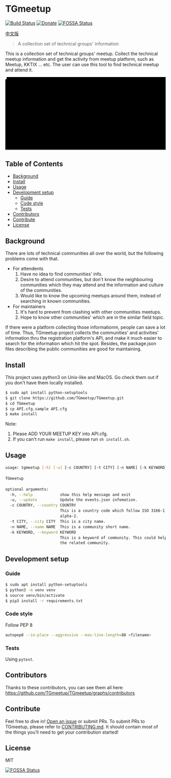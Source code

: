 # TGmeetup

[![Build Status](https://api.travis-ci.org/TGmeetup/TGmeetup.svg?branch=master)](https://travis-ci.org/TGmeetup/TGmeetup)
[![Donate](https://img.shields.io/badge/Donate-PayPal-green.svg)](https://www.paypal.me/tgmeetup/5)
[![FOSSA Status](https://app.fossa.io/api/projects/git%2Bgithub.com%2FTGmeetup%2FTGmeetup.svg?type=shield)](https://app.fossa.io/projects/git%2Bgithub.com%2FTGmeetup%2FTGmeetup?ref=badge_shield)

[中文版](documents/README_zh-tw.md)

> A collection set of technical groups' information

This is a collection set of technical groups' meetup. Collect the technical meetup information and get the activity from meetup platform, such as Meetup, KKTIX ... etc. The user can use this tool to find technical meetup and attend it.

![](imgs/output.gif)

## Table of Contents

- [Background](#background)
- [Install](#install)
- [Usage](#usage)
- [Development setup](#development-setup)
    - [Guide](#guide)
    - [Code style](#code-style)
    - [Tests](#tests)
- [Contributors](#contributors)
- [Contribute](#contribute)
- [License](#license)


## Background
There are lots of technical communities all over the world, but the following problems come with that.
- For attendents
    1. Have no idea to find communities' info.
    2. Desire to attend communities, but don't know the neighbouring communities which they may attend and the information and culture of the communities.
    3. Would like to know the upcoming meetups around them, instead of searching in known communities.
- For maintainers
    1. It's hard to prevent from clashing with other communities meetups.
    2. Hope to know other communities' which are in the similar field topic.

If there were a platform collecting those informationm, people can save a lot of time.
Thus, TGmeetup project collects the communities' and activities' information thru the registration platform's API, and make it much easier to search for the information which hit the spot. Besides, the package.json files describing the public communities are good for maintaining.

## Install
This project uses python3 on Unix-like and MacOS. Go check them out if you don't have them locally installed.
```sh
$ sudo apt install python-setuptools
$ git clone https://github.com/TGmeetup/TGmeetup.git
$ cd TGmeetup
$ cp API.cfg.sample API.cfg
$ make install
```
Note: 
1. Please ADD YOUR MEETUP KEY into API.cfg.
2. If you can't run `make install`, please run `sh install.sh`.

## Usage
```sh
usage: tgmeetup [-h] [-u] [-c COUNTRY] [-t CITY] [-n NAME] [-k KEYWORD]

TGmeetup

optional arguments:
  -h, --help            show this help message and exit
  -u, --update          Update the events.json infomation.
  -c COUNTRY, --country COUNTRY
                        This is a country code which follow ISO 3166-1
                        alpha-2.
  -t CITY, --city CITY  This is a city name.
  -n NAME, --name NAME  This is a community short name.
  -k KEYWORD, --keyword KEYWORD
                        This is a keyword of community. This could help find
                        the related community.
```

## Development setup

### Guide
```sh
$ sudo apt install python-setuptools
$ python3 -m venv venv
$ source venv/bin/activate
$ pip3 install -r requirements.txt
```

### Code style
Follow PEP 8
```sh
autopep8 --in-place --aggressive --max-line-length=88 <filename>
```

### Tests
Using `pytest`.

## Contributors
Thanks to these contributors, you can see them all here: https://github.com/TGmeetup/TGmeetup/graphs/contributors

## Contribute
Feel free to dive in! [Open an issue](https://github.com/TGmeetup/TGmeetup/issues/new) or submit PRs.
To submit PRs to TGmeetup, please refer to [CONTRIBUTING.md](CONTRIBUTING.md). It should contain most of the things you'll need to get your contribution started!


## License
MIT


[![FOSSA Status](https://app.fossa.io/api/projects/git%2Bgithub.com%2FTGmeetup%2FTGmeetup.svg?type=large)](https://app.fossa.io/projects/git%2Bgithub.com%2FTGmeetup%2FTGmeetup?ref=badge_large)
